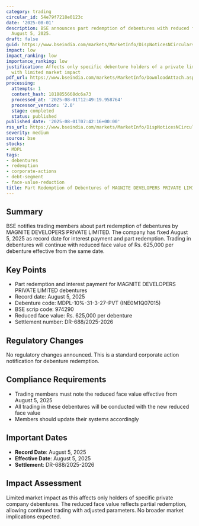```yaml
---
category: trading
circular_id: 54e79f7218e0123c
date: '2025-08-01'
description: BSE announces part redemption of debentures with reduced face value effective
  August 5, 2025.
draft: false
guid: https://www.bseindia.com/markets/MarketInfo/DispNoticesNCirculars.aspx?Noticeid={DC361509-40F4-4BF1-9464-33EEB317D005}&noticeno=20250801-15&dt=08/01/2025&icount=15&totcount=39&flag=0
impact: low
impact_ranking: low
importance_ranking: low
justification: Affects only specific debenture holders of a private limited company
  with limited market impact
pdf_url: https://www.bseindia.com/markets/MarketInfo/DownloadAttach.aspx?id=20250801-15&attachedId=
processing:
  attempts: 1
  content_hash: 1818855668dc6a73
  processed_at: '2025-08-01T12:49:19.958764'
  processor_version: '2.0'
  stage: completed
  status: published
published_date: '2025-08-01T07:42:16+00:00'
rss_url: https://www.bseindia.com/markets/MarketInfo/DispNoticesNCirculars.aspx?Noticeid={DC361509-40F4-4BF1-9464-33EEB317D005}&noticeno=20250801-15&dt=08/01/2025&icount=15&totcount=39&flag=0
severity: medium
source: bse
stocks:
- MDPL
tags:
- debentures
- redemption
- corporate-actions
- debt-segment
- face-value-reduction
title: Part Redemption of Debentures of MAGNITE DEVELOPERS PRIVATE LIMITED
---
```


## Summary

BSE notifies trading members about part redemption of debentures by MAGNITE DEVELOPERS PRIVATE LIMITED. The company has fixed August 5, 2025 as record date for interest payment and part redemption. Trading in debentures will continue with reduced face value of Rs. 625,000 per debenture effective from the same date.

## Key Points

- Part redemption and interest payment for MAGNITE DEVELOPERS PRIVATE LIMITED debentures
- Record date: August 5, 2025
- Debenture code: MDPL-10%-31-3-27-PVT (INE0M1Q07015)
- BSE scrip code: 974290
- Reduced face value: Rs. 625,000 per debenture
- Settlement number: DR-688/2025-2026

## Regulatory Changes

No regulatory changes announced. This is a standard corporate action notification for debenture redemption.

## Compliance Requirements

- Trading members must note the reduced face value effective from August 5, 2025
- All trading in these debentures will be conducted with the new reduced face value
- Members should update their systems accordingly

## Important Dates

- **Record Date**: August 5, 2025
- **Effective Date**: August 5, 2025
- **Settlement**: DR-688/2025-2026

## Impact Assessment

Limited market impact as this affects only holders of specific private company debentures. The reduced face value reflects partial redemption, allowing continued trading with adjusted parameters. No broader market implications expected.
